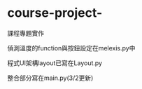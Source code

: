 # course-project-
課程專題實作

偵測溫度的function與按鈕設定在melexis.py中

程式UI架構layout已寫在Layout.py

整合部分寫在main.py(3/2更新)
